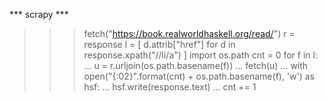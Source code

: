 *** scrapy ***

>>> fetch("https://book.realworldhaskell.org/read/")
>>> r = response
>>> l = [ d.attrib["href"] for d in response.xpath("//li/a") ]
>>> import os.path
>>> cnt = 0
>>> for f in l:
...   u = r.urljoin(os.path.basename(f))
...   fetch(u)
...   with open("{:02}".format(cnt) + os.path.basename(f), 'w') as hsf:
...     hsf.write(response.text) 
...   cnt += 1

